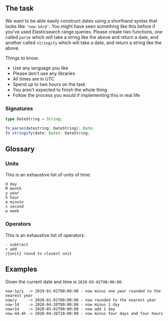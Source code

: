 ## The task

We want to be able easily construct dates using a shorthand syntax that looks like `'now-1d/d'`. You might have seen something like this before if you've used Elasticsearch range queries. Please create two functions, one called `parse` which will take a string like the above and return a date, and another called `stringify` which will take a date, and return a string like the above.

Things to know:

- Use any language you like
- Please don't use any libraries
- All times are in UTC
- Spend up to two hours on the task
- You aren't expected to finish the whole thing
- Follow the process you would if implementing this in real life

### Signatures

```typescript
type DateString = String;

fn parse(datestring: DateString): Date;
fn stringify(date: Date): DateString;
```

## Glossary

### Units

This is an exhaustive list of units of time:

```
d day
M month
y year
h hour
m minute
s second
w week
```

### Operators

This is an exhaustive list of operators:

```
- subtract
+ add
/{unit} round to closest unit
```

## Examples

Given the current date and time is `2020-05-01T00:00:00`:

```
now-1y/y  -> 2019-01-01T00:00:00 - now minus one year rounded to the nearest year
now/y     -> 2020-01-01T00:00:00 - now rounded to the nearest year
now-1d    -> 2020-04-30T00:00:00 - now minus 1 day
now+1d    -> 2020-05-02T00:00:00 - now add 1 day
now-4d-4h -> 2020-04-26T20:00:00 - now minus four days and four hours
```
